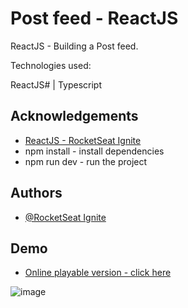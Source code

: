 # Post feed - ReactJS     

ReactJS - Building a Post feed.

 
Technologies used:

ReactJS# | Typescript 













## Acknowledgements

 - [ReactJS - RocketSeat Ignite](https://app.rocketseat.com.br/node/chapter-i-6)
 - npm install - install dependencies
 - npm run dev - run the project

## Authors

- [@RocketSeat Ignite](https://app.rocketseat.com.br/node/chapter-i-6)





## Demo

- [Online playable version - click here](https://630d3f4bdad2303af7b8d744--willowy-concha-8edf5c.netlify.app/)

![image](https://user-images.githubusercontent.com/63982700/187311536-f53a39c2-2b44-4061-b799-9bd06e061c85.png)

